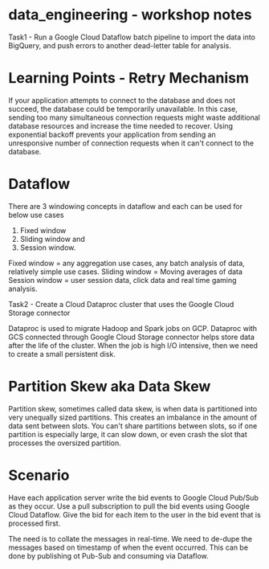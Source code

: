 # data_engineering - workshop notes 


Task1 - Run a Google Cloud Dataflow batch pipeline to import the data into BigQuery, and push errors to another dead-letter table for analysis.  

# Learning Points - Retry Mechanism 

If your application attempts to connect to the database and does not succeed, the database could be temporarily unavailable. In this case, sending too many simultaneous connection requests might waste additional database resources and increase the time needed to recover. Using exponential backoff prevents your application from sending an unresponsive number of connection requests when it can't connect to the database.

# Dataflow 
There are 3 windowing concepts in dataflow and each can be used for below use cases

1) Fixed window
2) Sliding window and
3) Session window.

Fixed window = any aggregation use cases, any batch analysis of data, relatively simple use cases.
Sliding window = Moving averages of data
Session window = user session data, click data and real time gaming analysis.


Task2 - Create a Cloud Dataproc cluster that uses the Google Cloud Storage connector

Dataproc is used to migrate Hadoop and Spark jobs on GCP. Dataproc with GCS connected through Google Cloud Storage connector helps store data after the life of the cluster. When the job is high I/O intensive, then we need to create a small persistent disk.

 # Partition Skew aka Data Skew 
 Partition skew, sometimes called data skew, is when data is partitioned into very unequally sized partitions. This creates an imbalance in the amount of data sent between slots. You can't share partitions between slots, so if one partition is especially large, it can slow down, or even crash the slot that processes the oversized partition.

 # Scenario 
 Have each application server write the bid events to Google Cloud Pub/Sub as they occur. Use a pull subscription to pull the bid events using Google Cloud Dataflow. Give the bid for each item to the user in the bid event that is processed first.

 The need is to collate the messages in real-time. We need to de-dupe the messages based on timestamp of when the event occurred. This can be done by publishing ot Pub-Sub and consuming via Dataflow.